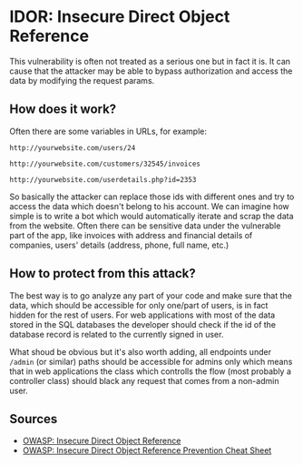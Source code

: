 # IDOR: Insecure Direct Object Reference

This vulnerability is often not treated as a serious one but in fact it is. It can cause that the attacker may be able to bypass authorization and access the data by modifying the request params.

## How does it work?

Often there are some variables in URLs, for example:

```
http://yourwebsite.com/users/24
```

```
http://yourwebsite.com/customers/32545/invoices
```

```
http://yourwebsite.com/userdetails.php?id=2353
```

So basically the attacker can replace those ids with different ones and try to access the data which doesn't belong to his account. We can imagine how simple is to write a bot which would automatically iterate and scrap the data from the website. Often there can be sensitive data under the vulnerable part of the app, like invoices with address and financial details of companies, users' details (address, phone, full name, etc.)

## How to protect from this attack?

The best way is to go analyze any part of your code and make sure that the data, which should be accessible for only one/part of users, is in fact hidden for the rest of users. For web applications with most of the data stored in the SQL databases the developer should check if the id of the database record is related to the currently signed in user.

What shoud be obvious but it's also worth adding, all endpoints under `/admin` (or similar) paths should be accessible for admins only which means that in web applications the class which controlls the flow (most probably a controller class) should black any request that comes from a non-admin user.

## Sources

* [OWASP: Insecure Direct Object Reference](https://www.owasp.org/index.php/Top_10_2007-Insecure_Direct_Object_Reference)
* [OWASP: Insecure Direct Object Reference Prevention Cheat Sheet](https://www.owasp.org/index.php/Insecure_Direct_Object_Reference_Prevention_Cheat_Sheet)

